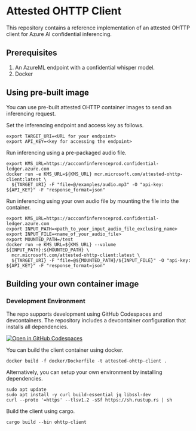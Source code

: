 # Attested OHTTP Client

This repository contains a reference implementation of an attested OHTTP client for 
Azure AI confidential inferencing.

## Prerequisites 

1. An AzureML endpoint with a confidential whisper model. 
2. Docker 

## Using pre-built image

You can use pre-built attested OHTTP container images to send an inferencing request. 

Set the inferencing endpoint and access key as follows.
```
export TARGET_URI=<URL for your endpoint>
export API_KEY=<key for accessing the endpoint>
```

Run inferencing using a pre-packaged audio file. 
```
export KMS_URL=https://accconfinferenceprod.confidential-ledger.azure.com
docker run -e KMS_URL=${KMS_URL} mcr.microsoft.com/attested-ohttp-client:latest \
  ${TARGET_URI} -F "file=@/examples/audio.mp3" -O "api-key: ${API_KEY}" -F "response_format=json"
```

Run inferencing using your own audio file by mounting the file into the container.
```
export KMS_URL=https://accconfinferenceprod.confidential-ledger.azure.com
export INPUT_PATH=<path_to_your_input_audio_file_exclusing_name>
export INPUT_FILE=<name_of_your_audio_file>
export MOUNTED_PATH=/test
docker run -e KMS_URL=${KMS_URL} --volume ${INPUT_PATH}:${MOUNTED_PATH} \
  mcr.microsoft.com/attested-ohttp-client:latest \
  ${TARGET_URI} -F "file=@${MOUNTED_PATH}/${INPUT_FILE}" -O "api-key: ${API_KEY}" -F "response_format=json"
```

## Building your own container image

### Development Environment

The repo supports development using GitHub Codespaces and devcontainers. The repository includes a devcontainer configuration that installs all dependencies. 

[![Open in GitHub Codespaces](https://github.com/codespaces/badge.svg)](https://codespaces.new/microsoft/attested-ohttp-client)

You can build the client container using docker.
```
docker build -f docker/Dockerfile -t attested-ohttp-client .
```

Alternatively, you can setup your own environment by installing dependencies.
```
sudo apt update
sudo apt install -y curl build-essential jq libssl-dev
curl --proto '=https' --tlsv1.2 -sSf https://sh.rustup.rs | sh
```

Build the client using cargo. 
```
cargo build --bin ohttp-client
```